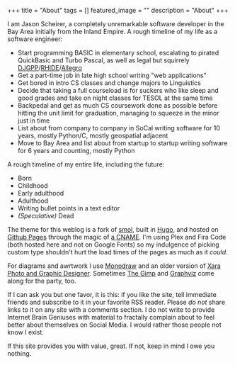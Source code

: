 +++
title =  "About"
tags = []
featured_image = ""
description = "About"
+++

I am Jason Scheirer, a completely unremarkable software developer in the Bay Area initially from the Inland Empire. A rough timeline of my life as a software engineer:

* Start programming BASIC in elementary school, escalating to pirated QuickBasic and Turbo Pascal, as well as legal but squirrely [DJGPP](http://www.delorie.com/djgpp/)/[RHIDE](http://www.rhide.com/)/[Allegro](https://liballeg.org/)
* Get a part-time job in late high school writing "web applications"
* Get bored in intro CS classes and change majors to Linguistics
* Decide that taking a full courseload is for suckers who like sleep and good grades and take on night classes for TESOL at the same time
* Backpedal and get as much CS coursework done as possible before hitting the unit limit for graduation, managing to squeeze in the minor just in time
* List about from company to company in SoCal writing software for 10 years, mostly Python/C, mostly geospatial adjacent
* Move to Bay Area and list about from startup to startup writing software for 6 years and counting, mostly Python

A rough timeline of my entire life, including the future:

* Born
* Childhood
* Early adulthood
* Adulthood
* Writing bullet points in a text editor
* _(Speculative)_ Dead

The theme for this weblog is a fork of [smol](https://github.com/colorchestra/smol), built in [Hugo](https://gohugo.io/), and hosted on [Github Pages](https://pages.github.com/) through the magic of [a CNAME](https://docs.github.com/en/github/working-with-github-pages/configuring-a-custom-domain-for-your-github-pages-site). I'm using Plex and Fira Code (both hosted here and not on Google Fonts) so my indulgence of picking custom type shouldn't hurt the load times of the pages as much as it _could_.

For diagrams and awrtwork I use [Monodraw](https://monodraw.helftone.com/) and an older version of [Xara Photo and Graphic Designer](https://www.xara.com/us/photo-graphic-designer/). Sometimes [The Gimp](https://www.gimp.org/) and [Graphviz](https://graphviz.org/) come along for the party, too.

If I can ask you but one favor, it is this: if you like the site, tell immediate friends and subscribe to it in your favorite RSS reader. Please _do not_ share links to it on any site with a comments section. I do not write to provide Internet Brain Geniuses with material to fractally complain about to feel better about themselves on Social Media. I would rather those people not know I exist.

If this site provides you with value, great. If not, keep in mind I owe you nothing.
